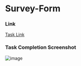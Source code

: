 # Survey-Form

### Link
[Task Link](https://www.freecodecamp.org/learn/2022/responsive-web-design/build-a-survey-form-project/build-a-survey-form)

### Task Completion Screenshot

![image](https://user-images.githubusercontent.com/76789333/180194090-58ed5a2f-9b00-4a19-93d3-029153a0a514.png)

